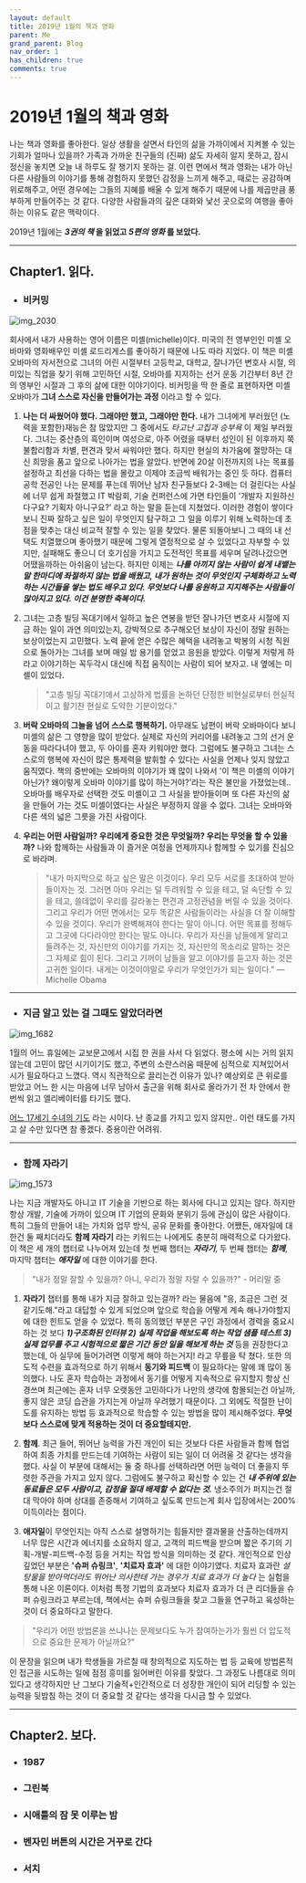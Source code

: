 ```yaml
---
layout: default
title: 2019년 1월의 책과 영화
parent: Me
grand_parent: Blog
nav_order: 1
has_children: true
comments: true
---
```


# 2019년 1월의 책과 영화

나는 책과 영화를 좋아한다. 일상 생활을 살면서 타인의 삶을 가까이에서 지켜볼 수 있는 기회가 얼마나 있을까? 가족과 가까운 친구들의 (진짜) 삶도 자세히 알지 못하고, 잠시 정신을 놓치면 오늘 내 하루도 잘 챙기지 못하는 걸. 이런 면에서 책과 영화는 내가 아닌 다른 사람들의 이야기를 통해 경험하지 못했던 감정을 느끼게 해주고, 때로는 공감하며 위로해주고, 어떤 경우에는 그들의 지혜를 배울 수 있게 해주기 때문에 나를 제곱만큼 풍부하게 만들어주는 것 같다. 다양한 사람들과의 깊은 대화와 낯선 곳으로의 여행을 좋아하는 이유도 같은 맥락이다.

2019년 1월에는 **_3권의 책_ 을 읽었고 _5편의 영화_ 를 보았다.**

---

## Chapter1. 읽다.

- ### 비커밍

![img_2030](https://user-images.githubusercontent.com/18614517/51921333-892a7c00-242a-11e9-8114-1e5a52232971.jpg)

회사에서 내가 사용하는 영어 이름은 미셸(michelle)이다. 미국의 전 영부인인 미셸 오바마와 영화배우인 미셸 로드리게스를 좋아하기 때문에 나도 따라 지었다. 이 책은 미셸 오바마의 자서전으로 그녀의 어린 시절부터 고등학교, 대학교, 잘나가던 변호사 시절, 의미있는 직업을 찾기 위해 고민하던 시절, 오바마를 지지하는 선거 운동 기간부터 8년 간의 영부인 시절과 그 후의 삶에 대한 이야기이다. 비커밍을 딱 한 줄로 표현하자면 미셸 오바마가 **그녀 스스로 자신을 만들어가는 과정** 이라고 할 수 있다.

1. **나는 더 싸웠어야 했다. 그래야만 했고, 그래야만 한다.**
   내가 그녀에게 부러웠던 (노력을 포함한)재능은 참 많았지만 그 중에서도 _타고난 고집과 승부욕_ 이 제일 부러웠다. 그녀는 중산층의 흑인이며 여성으로, 아주 어렸을 때부터 성인이 된 이후까지 쭉 불합리함과 차별, 편견과 맞서 싸워야만 했다. 하지만 현실의 차가움에 절망하는 대신 희망을 품고 앞으로 나아가는 법을 알았다. 반면에 20살 이전까지의 나는 목표를 설정하고 최선을 다하는 법을 몰랐고 이제야 조금씩 배워가는 중인 듯 하다. 컴퓨터 공학 전공인 나는 문제를 푸는데 뛰어난 남자 친구들보다 2-3배는 더 걸린다는 사실에 너무 쉽게 좌절했고 IT 박람회, 기술 컨퍼런스에 가면 타인들이 '개발자 지원하신다구요? 기획자 아니구요?' 라고 하는 말을 듣는데 지쳤었다. 이러한 경험이 쌓이다보니 진짜 잘하고 싶은 일이 무엇인지 탐구하고 그 일을 이루기 위해 노력하는데 초점을 맞추는 대신 비교적 잘할 수 있는 일을 찾았다. 물론 되돌아보니 그 때의 내 선택도 치열했으며 좋아했기 때문에 그렇게 열정적으로 살 수 있었다고 자부할 수 있지만, 실패해도 좋으니 더 호기심을 가지고 도전적인 목표를 세우며 달려나갔으면 어땠을까하는 아쉬움이 남는다. 하지만 이제는 **_나를 아끼지 않는 사람이 쉽게 내뱉는 말 한마디에 좌절하지 않는 법을 배웠고, 내가 원하는 것이 무엇인지 구체화하고 노력하는 시간들을 쌓는 법도 배우고 있다. 무엇보다 나를 응원하고 지지해주는 사람들이 많아지고 있다. 이건 분명한 축복이다._**

2. 그녀는 고층 빌딩 꼭대기에서 일하고 높은 연봉을 받던 잘나가던 변호사 시절에 지금 하는 일이 과연 의미있는지, 강박적으로 추구해오던 보상이 자신이 정말 원하는 보상이었는지 고민했다. 노력 끝에 얻은 수많은 혜택을 내려놓고 박봉의 시청 직원으로 돌아가는 그녀를 보며 매일 밤 용기를 얻었고 응원을 받았다. 이렇게 저렇게 하라고 이야기하는 꼭두각시 대신에 직접 움직이는 사람이 되어 보자고. 내 옆에는 미셸이 있었다.

   > "고층 빌딩 꼭대기에서 고상하게 법률을 논하던 단정한 비현실로부터 현실적이고 활기찬 현실로 도약한 기분이었다."

3. **버락 오바마의 그늘을 넘어 스스로 행복하기.** 아무래도 남편이 버락 오바마이다 보니 미셸의 삶은 그 영향을 많이 받았다. 실제로 자신의 커리어를 내려놓고 그의 선거 운동을 따라다녀야 했고, 두 아이를 혼자 키워야만 했다. 그럼에도 불구하고 그녀는 스스로의 행복에 자신이 많은 통제력을 발휘할 수 있다는 사실을 언제나 잊지 않았고 움직였다. 책의 중반에는 오바마의 이야기가 꽤 많이 나와서 '이 책은 미셸의 이야기 아닌가? 왜이렇게 오바마 이야기를 많이 하는거야?'라는 작은 불만을 가졌었는데.. 오바마를 배우자로 선택한 것도 미셸이고 그 사실을 받아들이며 또 다른 자신의 삶을 만들어 가는 것도 미셸이였다는 사실은 부정하지 않을 수 없다. 그녀는 오바마와 다른 색의 넓은 그릇을 가진 사람이다.

4. **우리는 어떤 사람일까? 우리에게 중요한 것은 무엇일까? 우리는 무엇을 할 수 있을까?** 나와 함께하는 사람들과 이 즐거운 여정을 언제까지나 함께할 수 있기를 진심으로 바라며.

   > "내가 마지막으로 하고 싶은 말은 이것이다. 우리 모두 서로를 초대하여 받아들이자는 것. 그러면 아마 우리는 덜 두려워할 수 있을 테고, 덜 속단할 수 있을 테고, 쓸데없이 우리를 갈라놓는 편견과 고정관념을 버릴 수 있을 것이다. 그리고 우리가 어떤 면에서는 모두 똑같은 사람들이라는 사실을 더 잘 이해할 수 있을 것이다. 우리가 완벽해져야 한다는 말이 아니다. 어떤 목표를 정해두고 그곳에 다다라야만 한다는 말도 아니다. 우리가 자신을 남들에게 알리고 들려주는 것, 자신만의 이야기를 가지는 것, 자신만의 목소리로 말하는 것은 그 자체로 힘이 된다. 그리고 기꺼이 남들을 알고 이야기를 듣고자 하는 것은 고귀한 일이다. 내게는 이것이야말로 우리가 무엇인가가 되는 일이다." ― Michelle Obama

---

- ### 지금 알고 있는 걸 그때도 알았더라면

![img_1682](https://user-images.githubusercontent.com/18614517/51921200-42d51d00-242a-11e9-8346-92e16ae14d4b.JPG)

1월의 어느 휴일에는 교보문고에서 시집 한 권을 사서 다 읽었다. 평소에 시는 거의 읽지 않는데 고민이 많던 시기이기도 했고, 주변의 소란스러움 때문에 심적으로 지쳐있어서 시가 필요하다고 느꼈다. 역시 직관적으로 끌리는건 이유가 있나? 예상외로 큰 위로를 받았고 어느 한 시는 마음에 너무 남아서 출근을 위해 회사로 올라가기 전 차 안에서 한번씩 읽고 엘리베이터를 타기도 했다.

[어느 17세기 수녀의 기도](http://www.skyvoice.org/sk/index.php?mid=sky_05_03&document_srl=42700) 라는 시이다. 난 종교를 가지고 있지 않지만.. 이런 태도를 가지고 살 수만 있다면 참 좋겠다. 중용이란 어려워.

---

- ### 함께 자라기

![img_1573](https://user-images.githubusercontent.com/18614517/51921756-62b91080-242b-11e9-85f6-97a5fa83391a.JPG)

나는 지금 개발자도 아니고 IT 기술을 기반으로 하는 회사에 다니고 있지는 않다. 하지만 항상 개발, 기술에 가까이 있으며 IT 기업의 문화와 분위기 등에 관심이 많은 사람이다. 특히 그들의 만들어 내는 가치와 업무 방식, 공유 문화를 좋아한다. 어쨌든, 애자일에 대한건 둘 째치더라도 **함께 자라기** 라는 키워드는 나에게도 충분히 매력적으로 다가왔다. 이 책은 세 개의 챕터로 나누어져 있는데 첫 번째 챕터는 **_자라기_**, 두 번째 챕터는 **_함께_**, 마지막 챕터는 **_애자일_** 에 대한 이야기를 한다.

> "내가 정말 잘할 수 있을까? 아니, 우리가 정말 자랄 수 있을까?" - 머리말 중

1.  **자라기** 챕터를 통해 내가 지금 잘하고 있는걸까? 라는 물음에 "응, 조금은 그런 것 같기도해."라고 대답할 수 있게 되었으며 앞으로 학습을 어떻게 계속 해나가야할지에 대한 힌트도 얻을 수 있었다. 특히 동의했던 부분은 구인 과정에서 경력을 중요시하는 것 보다 **_1)구조화된 인터뷰 2) 실제 작업을 해보도록 하는 작업 샘플 테스트 3) 실제 업무를 주고 시험적으로 짧은 기간 동안 일을 해보게 하는 것_** 등을 권장한다고 했는데, 아 실무에 들어가려면 이렇게 해야 하는거지! 라고 무릎을 탁 쳤다. 또한 의도적 수련을 효과적으로 하기 위해서 **동기와 피드백** 이 필요하다는 말에 꽤 많이 동의했다. 나도 혼자 학습하는 과정에서 동기를 어떻게 지속적으로 유지할지 항상 신경쓰며 최근에는 혼자 너무 오랫동안 고민하다가 나만의 생각에 함몰되는건 아닐까, 좋지 않은 코딩 습관을 가지는게 아닐까 우려했기 때문이다. 그 외에도 적절한 난이도를 유지하는 방법 등 효과적으로 학습할 수 있는 방법을 많이 제시해주었다. **무엇보다 스스로에 맞게 적용하는 것이 더 중요할테지만.**

2.  **함께**. 최근 들어, 뛰어난 능력을 가진 개인이 되는 것보다 다른 사람들과 함께 협업하여 최종 가치를 만드는데 기여하는 사람이 되는 일이 더 어려울 것 같다는 생각을 했다. 사실 이 부분에 대해서는 둘 중 하나를 선택하라면 어떤 능력이 더 좋을지 뚜렷한 주관을 가지고 있지 않다. 그럼에도 불구하고 확신할 수 있는 건 **_내 주위에 있는 동료들은 모두 사람이고, 감정을 절대 배제할 수 없다는 것._** 냉소주의가 퍼지는건 절대 막아야 하며 상대를 존중해서 기여하고 싶도록 만드는게 회사 입장에서는 200% 이득이라는 점이다.

3.  **애자일**이 무엇인지는 아직 스스로 설명하기는 힘들지만 결과물을 산출하는데까지 너무 많은 시간과 에너지를 소요하지 않고, 고객의 피드백을 받으며 짧은 주기의 기획-개발-피드백-수정 등을 거치는 작업 방식을 의미하는 것 같다. 개인적으로 인상 깊었던 부분은 **'슈퍼 슈링크'**, **'치료자 효과'** 에 대한 이야기였다. 치료자 효과란 _설탕물을 받아먹더라도 뛰어난 의사한테 가는 경우가 치료 효과가 더 높다_ 는 실험을 통해 나온 이론이다. 이처럼 특정 기법의 효과보다 치료자 효과가 더 큰 리더들을 슈퍼 슈링크라고 부르는데, 책에서는 슈퍼 슈링크들을 찾고 그들을 연구하고 육성하는 것이 더 중요하다고 말한다.

> "우리가 어떤 방법론을 쓰냐나는 문제보다도 누가 참여하는가가 훨씬 더 압도적으로 중요한 문제가 아닐까요?"

이 문장을 읽으며 내가 학생들을 가르칠 때 창의적으로 지도하는 법 등 교육에 방법론적인 접근을 시도하는 일에 점점 흥미를 잃어버린 이유를 찾았다. 그 과정도 나름대로 의미있다고 생각하지만 난 그보다 기술적+인간적으로 더 성장한 개인이 되어 리딩할 수 있는 능력을 뒷밤침 하는 것이 더 중요할 것 같다는 생각을 다시금 할 수 있었다.

---

## Chapter2. 보다.

- ### 1987
- ### 그린북
- ### 시애틀의 잠 못 이루는 밤
- ### 벤자민 버튼의 시간은 거꾸로 간다
- ### 서치
